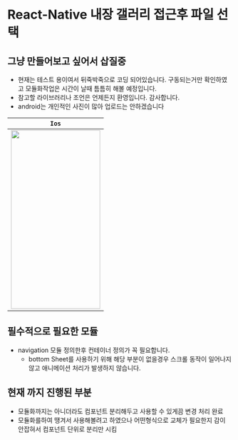 # React-Native 내장 갤러리 접근후 파일 선택

## 그냥 만들어보고 싶어서 삽질중

- 현재는 테스트 용이여서 뒤죽박죽으로 코딩 되어있습니다. 구동되는거만 확인하였고 모듈화작업은 시간이 날때 틈틈히 해볼 예정입니다.
- 참고할 라이브러리나 조언은 언제든지 환영입니다. 감사합니다.
- android는 개인적인 사진이 많아 업로드는 안하겠습니다
<center>

|                                  `Ios`                                   |
| :----------------------------------------------------------------------: |
| <img src="./src/assets/images/photo_ios.gif"  width="200" height="400"/> |

</center>

## 필수적으로 필요한 모듈

- navigation 모듈 정의한후 컨테이너 정의가 꼭 필요합니다.
  - bottom Sheet를 사용하기 위해 해당 부분이 없을경우 스크롤 동작이 일어나지않고 애니메이션 처리가 발생하지 않습니다.

## 현재 까지 진행된 부분

- 모듈화까지는 아니더라도 컴포넌트 분리해두고 사용할 수 있게끔 변경 처리 완료
- 모듈화를하여 땡겨서 사용해볼려고 하였으나 어떤형식으로 교체가 필요한지 감이 안잡혀서 컴포넌트 단위로 분리만 시킴
